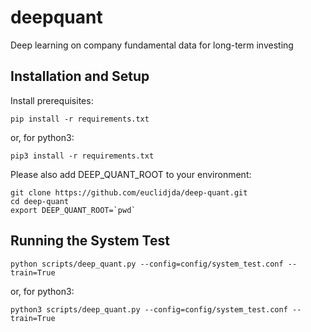 # deepquant
Deep learning on company fundamental data for long-term investing

## Installation and Setup

Install prerequisites:

`pip install -r requirements.txt`

or, for python3:

`pip3 install -r requirements.txt`

Please also add DEEP\_QUANT\_ROOT to your environment:

```shell 
git clone https://github.com/euclidjda/deep-quant.git
cd deep-quant
export DEEP_QUANT_ROOT=`pwd`
```

## Running the System Test

`python scripts/deep_quant.py --config=config/system_test.conf --train=True`

or, for python3:

`python3 scripts/deep_quant.py --config=config/system_test.conf --train=True`
